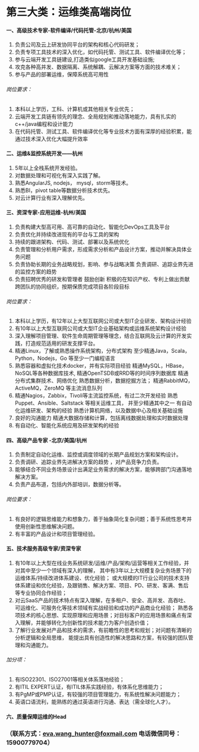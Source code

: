 #  第三大类：运维类高端岗位

#### 一、高级技术专家-软件编译/代码托管-北京/杭州/美国
1. 负责公司及云上研发协同平台的架构和核心代码研发；
2. 负责专项工具技术的深入优化，如代码托管、测试工具、软件编译优化等；
3. 参与云端开发工具链建设,打造类似google工具开发基础设施;
4. 攻克各种高并发、数据隔离、系统解耦、云解决方案等方面的技术难关；
5. 参与产品的部署运维，保障系统高可用性 
######  岗位要求：
1. 本科以上学历，工科、计算机或其他相关专业优先；
2. 云端开发工具链有领先的理念、全局规划和推动落地能力，具有扎实的c++/java编程和设计能力
3. 在代码托管、测试工具、软件编译优化等专业技术方面有深厚的经验积累，能通过技术深入优化大幅提升效率

#### 二、运维&监控系统开发——杭州
1. 5年以上全栈系统开发经验。
2. 对数据处理和可视化有深入实践了解。
3. 熟悉AngularJS, nodejs， mysql，storm等技术。
4. 熟悉BI，pivot table等数据分析技术优先。
5. 对云计算行业有深入理解优先。

#### 三、资深专家-应用运维-杭州/美国
1. 负责构建大型高可用、高可靠的自动化、智能化DevOps工具及平台
2. 负责优化并持续改进现有的平台与工具的架构
3. 持续的跟进架构、代码、测试、部署以及系统优化
4. 负责管理和分析用户需求，形成需求分析和产品设计方案，推动并解决具体业务问题
5. 负责协助长期的业务战略规划，影响、参与战略决策 负责调研、追踪业界先进的监控方案的趋势
6. 负责招聘优秀的研发和管理者 鼓励创新 积极的在知识产权、专利上做出贡献 跨团队的协同组织，按期保质完成项目各阶段目标
###### 岗位要求：
1. 本科以上学历，有12年以上大型互联网公司或大型IT企业研发、架构设计经验
2. 有10年以上大型互联网公司或大型IT企业基础架构或运维系统架构设计经验
3. 深入理解项目管理、软件生命周期管理等理念，结合互联网及云计算的开发实践，打造规范适用的研发支撑平台。
4. 精通Linux，了解或熟悉操作系统架构，分布式架构 至少精通Java，Scala，Python，Nodejs，Go 等至少一门编程语言
5. 熟悉容器和虚拟化技术docker，并有实际项目经验 精通MySQL，HBase，NoSQL等各种数据库技术,
精通OpenTSDB或RRD等的时间序列数据库 精通分布式集群技术、网络优化 熟悉数据分析，数据挖掘方法； 
精通RabbitMQ，ActiveMQ，ZeroMQ 等主流消息队列
6. 精通Nagios，Zabbix，Tivoli等主流监控系统，有过二次开发经验 熟悉Puppet、Ansible、Saltstack 等相关运维工具， 
并至少精通其中之一 有自动化运维研发、架构的经验 熟悉计算机网络，以及数据中心及相关基础设施
7. 良好的沟通能力 精通大数据存储和计算，包括离线数据处理和实时数据处理
8. 有自动化、智能化系统应用及研发架构的经验

#### 四、高级产品专家 -北京/美国/杭州
1. 负责制定自动化运维、监控或调度领域的长期产品规划方案和架构设计。
2. 负责调研、追踪业界先进解决方案的趋势 ，对产品竞争力负责。
3. 能够结合不同业务场景设计出满足业务需求的解决方案，能够跨部门沟通落地解决方案。
4. 负责产品布道，包括内外部培训，数据分析等。 
###### 岗位要求：
1. 有良好的逻辑思维能力和想象力，善于抽象简化复杂问题；善于系统性思考并使用创新性思维解决问题。
2. 有丰富的产品设计和项目管理经验。

#### 五、技术服务高级专家/资深专家 
1. 有10年以上大型在线业务系统研发/运维/产品/架构/运营等相关工作经验，并对其中至少一个领域有深入的理解， 
其中有3年以上大规模复杂业务场景下的运维体系/持续改进体系建设、优化经验； 
或大规模的IT行业公司的技术支持体系建设和优化经验，及跟销售、解决方案、项目、PD、研发、客满、售后等专业协同合作经验；
2. 对云SaaS产品的技术特点有深入理解，在多租户、安全、高并发、高吞吐、可运维化、可服务化等技术领域有实战经验和成功的产品商业化经验；
熟悉各项技术的核心思想、实现原理和应用场景；对目标客户的应用场景和痛点有深入理解，并能够转化为创新性的技术能力为客户创造价值； 
3. 了解行业发展对产品和技术的需求，有前瞻性的思考和规划；对问题有清晰的分析逻辑和全局思维，
能提出具有创造性的解决思路和方案，有较强的团队管理和沟通能力。
###### 加分项： 
1. 有ISO22301、ISO27001等相关体系落地经验；
2. 有ITIL EXPERT认证，有ITIL体系实践经验，有体系化思维能力； 
3. 有PgMP或PMP认证，有较强的项目管理能力，有系统性解决问题能力； 
4. 英语口语流利，能熟练的通过英语进行沟通、表达（需全球化人才）。

#### 六、质量保障运维的Head
### （联系方式：eva.wang_hunter@foxmail.com 电话微信同号：15900779704）


